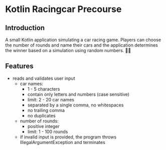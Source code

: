 # Kotlin Racingcar Precourse

## Introduction
A small Kotlin application simulating a car racing game.
Players can choose the number of rounds and name their cars
and the application determines the winner based on a simulation
using random numbers. 🚗🏁

## Features
* reads and validates user input
  + car names:
    + 1 - 5 characters
    + contain only letters and numbers (case sensitive)
    + limit: 2 - 20 car names
    + separated by a single comma, no whitespaces
    + no trailing comma
    + no duplicates
  + number of rounds:
    + positive integer
    + limit: 1 - 100 rounds
  + if invalid input is provided, the program throws IllegalArgumentException and terminates
